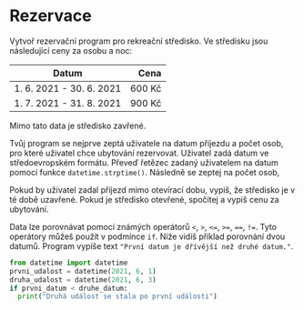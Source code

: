 # Rezervace

Vytvoř rezervační program pro rekreační středisko. Ve středisku jsou následující ceny za osobu a noc:

| Datum | Cena |
| ------------- |-------------:| 
| 1. 6. 2021 - 30. 6. 2021 | 600 Kč | 
| 1. 7. 2021 - 31. 8. 2021 | 900 Kč |

Mimo tato data je středisko zavřené.

Tvůj program se nejprve zeptá uživatele na datum příjezdu a počet osob, pro které uživatel chce ubytování rezervovat. Uživatel zadá datum ve středoevropském formátu. Převeď řetězec zadaný uživatelem na datum pomocí funkce `datetime.strptime()`. Následně se zeptej  na počet osob, 

Pokud by uživatel zadal příjezd mimo otevírací dobu, vypiš, že středisko je v té době uzavřené. Pokud je středisko otevřené, spočítej a vypiš cenu za ubytování.

Data lze porovnávat pomocí známých operátorů `<`, `>`, `<=`, `>=`, `==`, `!=`. Tyto operátory můžeš použít v podmínce `if`. Níže vidíš příklad porovnání dvou datumů. Program vypíše text `"První datum je dřívější než druhé datum."`.

```python
from datetime import datetime
prvni_udalost = datetime(2021, 6, 1)
druha_udalost = datetime(2021, 6, 3)
if prvni_datum < druhe_datum:
  print("Druhá událost se stala po první události")
```
